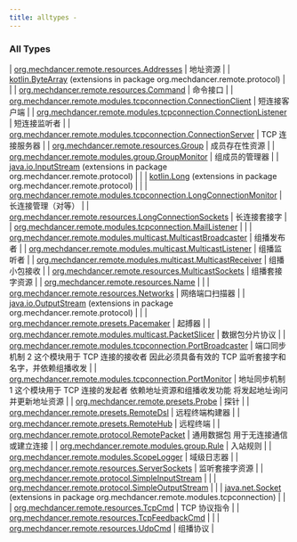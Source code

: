 ```yaml
---
title: alltypes - 
---
```


### All Types

| [org.mechdancer.remote.resources.Addresses](../org.mechdancer.remote.resources/-addresses/index.html) | 地址资源 |
| [kotlin.ByteArray](../org.mechdancer.remote.protocol/kotlin.-byte-array/index.html) (extensions in package org.mechdancer.remote.protocol) |  |
| [org.mechdancer.remote.resources.Command](../org.mechdancer.remote.resources/-command/index.html) | 命令接口 |
| [org.mechdancer.remote.modules.tcpconnection.ConnectionClient](../org.mechdancer.remote.modules.tcpconnection/-connection-client/index.html) | 短连接客户端 |
| [org.mechdancer.remote.modules.tcpconnection.ConnectionListener](../org.mechdancer.remote.modules.tcpconnection/-connection-listener/index.html) | 短连接监听者 |
| [org.mechdancer.remote.modules.tcpconnection.ConnectionServer](../org.mechdancer.remote.modules.tcpconnection/-connection-server/index.html) | TCP 连接服务器 |
| [org.mechdancer.remote.resources.Group](../org.mechdancer.remote.resources/-group/index.html) | 成员存在性资源 |
| [org.mechdancer.remote.modules.group.GroupMonitor](../org.mechdancer.remote.modules.group/-group-monitor/index.html) | 组成员的管理器 |
| [java.io.InputStream](../org.mechdancer.remote.protocol/java.io.-input-stream/index.html) (extensions in package org.mechdancer.remote.protocol) |  |
| [kotlin.Long](../org.mechdancer.remote.protocol/kotlin.-long/index.html) (extensions in package org.mechdancer.remote.protocol) |  |
| [org.mechdancer.remote.modules.tcpconnection.LongConnectionMonitor](../org.mechdancer.remote.modules.tcpconnection/-long-connection-monitor/index.html) | 长连接管理（对等） |
| [org.mechdancer.remote.resources.LongConnectionSockets](../org.mechdancer.remote.resources/-long-connection-sockets/index.html) | 长连接套接字 |
| [org.mechdancer.remote.modules.tcpconnection.MailListener](../org.mechdancer.remote.modules.tcpconnection/-mail-listener/index.html) |  |
| [org.mechdancer.remote.modules.multicast.MulticastBroadcaster](../org.mechdancer.remote.modules.multicast/-multicast-broadcaster/index.html) | 组播发布者 |
| [org.mechdancer.remote.modules.multicast.MulticastListener](../org.mechdancer.remote.modules.multicast/-multicast-listener/index.html) | 组播监听者 |
| [org.mechdancer.remote.modules.multicast.MulticastReceiver](../org.mechdancer.remote.modules.multicast/-multicast-receiver/index.html) | 组播小包接收 |
| [org.mechdancer.remote.resources.MulticastSockets](../org.mechdancer.remote.resources/-multicast-sockets/index.html) | 组播套接字资源 |
| [org.mechdancer.remote.resources.Name](../org.mechdancer.remote.resources/-name/index.html) |  |
| [org.mechdancer.remote.resources.Networks](../org.mechdancer.remote.resources/-networks/index.html) | 网络端口扫描器 |
| [java.io.OutputStream](../org.mechdancer.remote.protocol/java.io.-output-stream/index.html) (extensions in package org.mechdancer.remote.protocol) |  |
| [org.mechdancer.remote.presets.Pacemaker](../org.mechdancer.remote.presets/-pacemaker/index.html) | 起搏器 |
| [org.mechdancer.remote.modules.multicast.PacketSlicer](../org.mechdancer.remote.modules.multicast/-packet-slicer/index.html) | 数据包分片协议 |
| [org.mechdancer.remote.modules.tcpconnection.PortBroadcaster](../org.mechdancer.remote.modules.tcpconnection/-port-broadcaster/index.html) | 端口同步机制 2 这个模块用于 TCP 连接的接收者 因此必须具备有效的 TCP 监听套接字和名字，并依赖组播收发 |
| [org.mechdancer.remote.modules.tcpconnection.PortMonitor](../org.mechdancer.remote.modules.tcpconnection/-port-monitor/index.html) | 地址同步机制 1 这个模块用于 TCP 连接的发起者 依赖地址资源和组播收发功能 将发起地址询问并更新地址资源 |
| [org.mechdancer.remote.presets.Probe](../org.mechdancer.remote.presets/-probe/index.html) | 探针 |
| [org.mechdancer.remote.presets.RemoteDsl](../org.mechdancer.remote.presets/-remote-dsl/index.html) | 远程终端构建器 |
| [org.mechdancer.remote.presets.RemoteHub](../org.mechdancer.remote.presets/-remote-hub/index.html) | 远程终端 |
| [org.mechdancer.remote.protocol.RemotePacket](../org.mechdancer.remote.protocol/-remote-packet/index.html) | 通用数据包 用于无连接通信或建立连接 |
| [org.mechdancer.remote.modules.group.Rule](../org.mechdancer.remote.modules.group/-rule/index.html) | 入站规则 |
| [org.mechdancer.remote.modules.ScopeLogger](../org.mechdancer.remote.modules/-scope-logger/index.html) | 域级日志器 |
| [org.mechdancer.remote.resources.ServerSockets](../org.mechdancer.remote.resources/-server-sockets/index.html) | 监听套接字资源 |
| [org.mechdancer.remote.protocol.SimpleInputStream](../org.mechdancer.remote.protocol/-simple-input-stream/index.html) |  |
| [org.mechdancer.remote.protocol.SimpleOutputStream](../org.mechdancer.remote.protocol/-simple-output-stream/index.html) |  |
| [java.net.Socket](../org.mechdancer.remote.modules.tcpconnection/java.net.-socket/index.html) (extensions in package org.mechdancer.remote.modules.tcpconnection) |  |
| [org.mechdancer.remote.resources.TcpCmd](../org.mechdancer.remote.resources/-tcp-cmd/index.html) | TCP 协议指令 |
| [org.mechdancer.remote.resources.TcpFeedbackCmd](../org.mechdancer.remote.resources/-tcp-feedback-cmd/index.html) |  |
| [org.mechdancer.remote.resources.UdpCmd](../org.mechdancer.remote.resources/-udp-cmd/index.html) | 组播协议 |


